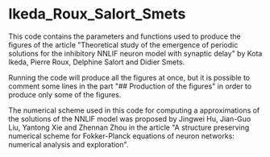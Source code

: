 # Ikeda_Roux_Salort_Smets
This code contains the parameters and functions used to produce the figures of the article "Theoretical study of the emergence of periodic solutions for the inhibitory NNLIF neuron model with synaptic delay" by Kota Ikeda, Pierre Roux, Delphine Salort and Didier Smets.

Running the code will produce all the figures at once, but it is possible to comment some lines in the part "## Production of the figures" in order to produce only some of the figures.

The numerical scheme used in this code for computing a approximations of the solutions of the NNLIF model was proposed by Jingwei Hu, Jian-Guo Liu, Yantong Xie and Zhennan Zhou in the article "A structure preserving numerical scheme for Fokker-Planck equations of neuron networks: numerical analysis and exploration".

